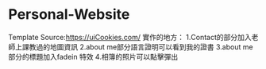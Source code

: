 # Personal-Website
Template Source:https://uiCookies.com/
實作的地方：
1.Contact的部分加入老師上課教過的地圖資訊
2.about me部分語言證明可以看到我的證書
3.about me部分的標題加入fadein 特效
4.相簿的照片可以點擊彈出
